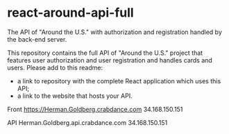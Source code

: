 # react-around-api-full
The API of "Around the U.S." with authorization and registration handled by the back-end server.

This repository contains the full API of "Around the U.S." project that features user authorization and user registration and handles cards and users. Please add to this readme:
* a link to repository with the complete React application which uses this API;
* a link to the website that hosts your API.

Front    https://Herman.Goldberg.crabdance.com 34.168.150.151

API 	Herman.Goldberg.api.crabdance.com 34.168.150.151